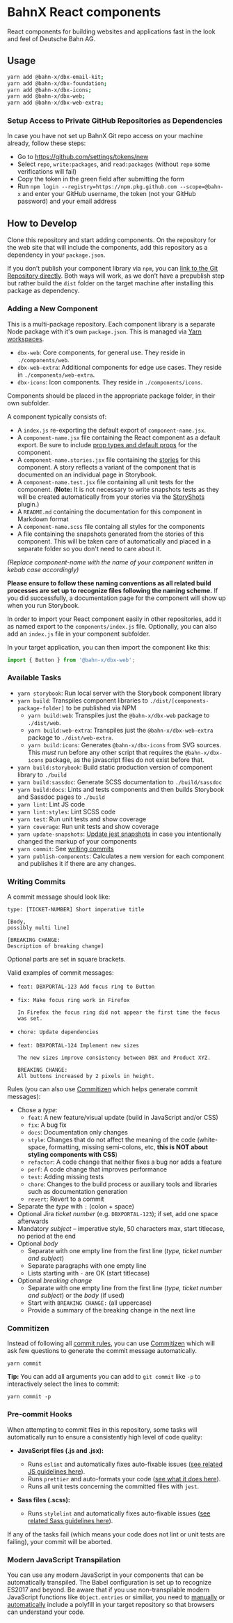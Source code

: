 # BahnX React components

React components for building websites and applications fast in the look
and feel of Deutsche Bahn AG.

## Usage

```bash
yarn add @bahn-x/dbx-email-kit;
yarn add @bahn-x/dbx-foundation;
yarn add @bahn-x/dbx-icons;
yarn add @bahn-x/dbx-web;
yarn add @bahn-x/dbx-web-extra;
```

### Setup Access to Private GitHub Repositories as Dependencies

In case you have not set up BahnX Git repo access on your machine already, follow these steps:

- Go to https://github.com/settings/tokens/new
- Select `repo`, `write:packages`, and `read:packages` (without `repo` some verifications will fail)
- Copy the token in the green field after submitting the form
- Run `npm login --registry=https://npm.pkg.github.com --scope=@bahn-x` and enter your GitHub username, the token (not your GitHub password) and your email address

## How to Develop

Clone this repository and start adding components. On the repository for the web site that will include the components, add this repository as a dependency in your `package.json`.

If you don’t publish your component library via `npm`, you can [link to the Git Repository directly](https://docs.npmjs.com/files/package.json#git-urls-as-dependencies). Both ways will work, as we don’t have a prepublish step but rather build the `dist` folder on the target machine after installing this package as dependency.

### Adding a New Component

This is a multi-package repository. Each component library is a separate Node package with it's own `package.json`. This is managed via [Yarn workspaces](https://yarnpkg.com/en/docs/workspaces).

- `dbx-web`: Core components, for general use. They reside in `./components/web`.
- `dbx-web-extra`: Additional components for edge use cases. They reside in `./components/web-extra`.
- `dbx-icons`: Icon components. They reside in `./components/icons`.

Components should be placed in the appropriate package folder, in their own subfolder.

A component typically consists of:

- A `index.js` re-exporting the default export of `component-name.jsx`.
- A `component-name.jsx` file containing the React component as a default export. Be sure to include [prop types and default props](https://reactjs.org/docs/typechecking-with-proptypes.html) for the component.
- A `component-name.stories.jsx` file containing the [stories](https://storybook.js.org/basics/writing-stories/) for this component. A story reflects a variant of the component that is documented on an individual page in Storybook.
- A `component-name.test.jsx` file containing all unit tests for the component. (**Note:** It is not necessary to write snapshots tests as they will be created automatically from your stories via the [StoryShots](https://github.com/storybooks/storybook/tree/master/addons/storyshots/storyshots-core) plugin.)
- A `README.md` containing the documentation for this component in Markdown format
- A `component-name.scss` file containg all styles for the components
- A file containing the snapshots generated from the stories of this component. This will be taken care of automatically and placed in a separate folder so you don't need to care about it.

_(Replace component-name with the name of your component written in kebab case accordingly)_

**Please ensure to follow these naming conventions as all related build processes are set up to recognize files following the naming scheme.** If you did successfully, a documentation page for the component will show up when you run Storybook.

In order to import your React component easily in other repositories, add it as named export to the `components/index.js` file. Optionally, you can also add an `index.js` file in your component subfolder.

In your target application, you can then import the component like this:

```javascript
import { Button } from '@bahn-x/dbx-web';
```

### Available Tasks

- `yarn storybook`: Run local server with the Storybook component library
- `yarn build`: Transpiles component libraries to `./dist/[components-package-folder]` to be published via NPM
  - `yarn build:web`: Transpiles just the `@bahn-x/dbx-web` package to `./dist/web`.
  - `yarn build:web-extra`: Transpiles just the `@bahn-x/dbx-web-extra` package to `./dist/web-extra`.
  - `yarn build:icons`: Generates `@bahn-x/dbx-icons` from SVG sources. This _must_ run before any other script that requires the `@bahn-x/dbx-icons` package, as the javascript files do not exist before that.
- `yarn build:storybook`: Build static production version of component library to `./build`
- `yarn build:sassdoc`: Generate SCSS documentation to `./build/sassdoc`
- `yarn build:docs`: Lints and tests components and then builds Storybook and Sassdoc pages to `./build`
- `yarn lint`: Lint JS code
- `yarn lint:styles`: Lint SCSS code
- `yarn test`: Run unit tests and show coverage
- `yarn coverage`: Run unit tests and show coverage
- `yarn update-snapshots`: [Update jest snapshots](https://facebook.github.io/jest/docs/en/snapshot-testing.html) in case you intentionally changed the markup of your components
- `yarn commit`: See [writing commits](#writing-commits)
- `yarn publish-components`: Calculates a new version for each component and publishes it if there are any changes.

### Writing Commits

A commit message should look like:

```
type: [TICKET-NUMBER] Short imperative title

[Body,
possibly multi line]

[BREAKING CHANGE:
Description of breaking change]
```

Optional parts are set in square brackets.

Valid examples of commit messages:

- ```
  feat: DBXPORTAL-123 Add focus ring to Button
  ```
- ```
  fix: Make focus ring work in Firefox

  In Firefox the focus ring did not appear the first time the focus was set.
  ```

- ```
  chore: Update dependencies
  ```
- ```
  feat: DBXPORTAL-124 Implement new sizes

  The new sizes improve consistency between DBX and Product XYZ.

  BREAKING CHANGE:
  All buttons increased by 2 pixels in height.
  ```

Rules (you can also use [Commitizen](#commitizen) which helps generate commit messages):

- Chose a _type:_
  - `feat`: A new feature/visual update (build in JavaScript and/or CSS)
  - `fix`: A bug fix
  - `docs`: Documentation only changes
  - `style`: Changes that do not affect the meaning of the code (white-space, formatting, missing semi-colons, etc, **this is NOT about styling components with CSS**)
  - `refactor`: A code change that neither fixes a bug nor adds a feature
  - `perf`: A code change that improves performance
  - `test`: Adding missing tests
  - `chore`: Changes to the build process or auxiliary tools and libraries such as documentation generation
  - `revert`: Revert to a commit
- Separate the _type_ with `:` (colon + space)
- Optional Jira _ticket number_ (e.g. `DBXPORTAL-123`); if set, add one space afterwards
- Mandatory _subject_ – imperative style, 50 characters max, start titlecase, no period at the end
- Optional _body_
  - Separate with one empty line from the first line (_type, ticket number and subject_)
  - Separate paragraphs with one empty line
  - Lists starting with `-` are OK (start titlecase)
- Optional _breaking change_
  - Separate with one empty line from the first line (_type, ticket number and subject_) or the _body_ (if used)
  - Start with `BREAKING CHANGE:` (all uppercase)
  - Provide a summary of the breaking change in the next line

### Commitizen

Instead of following all [commit rules](#writing-commits), you can use [Commitizen] which will ask few questions to generate the commit message automatically.

```shell
yarn commit
```

**Tip:** You can add all arguments you can add to `git commit` like `-p` to interactively select the lines to commit:

```shell
yarn commit -p
```

[commitizen]: https://github.com/commitizen/cz-cli

### Pre-commit Hooks

When attempting to commit files in this repository, some tasks will automatically run to ensure a consistently high level of code quality:

- **JavaScript files (.js and .jsx):**

  - Runs `eslint` and automatically fixes auto-fixable issues ([see related JS guidelines here](https://github.com/airbnb/javascript)).
  - Runs `prettier` and auto-formats your code ([see what it does here](https://github.com/prettier/prettier)).
  - Runs all unit tests concerning the committed files with `jest`.

- **Sass files (.scss):**
  - Runs `stylelint` and automatically fixes auto-fixable issues ([see related Sass guidelines here](https://sass-guidelin.es/)).

If any of the tasks fail (which means your code does not lint or unit tests are failing), your commit will be aborted.

### Modern JavaScript Transpilation

You can use any modern JavaScript in your components that can be automatically transpiled. The Babel configuration is set up to recognize ES2017 and beyond. Be aware that if you use non-transpilable modern JavaScript functions like `Object.entries` or similiar, you need to [manually](https://github.com/babel/babel/tree/master/packages/babel-polyfill) or [automatically](https://polyfill.io/v2/docs/) include a polyfill in your target repository so that browsers can understand your code.
